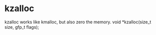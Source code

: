 kzalloc
========================

kzalloc works like kmalloc, but also zero the memory.
void *kzalloc(size_t size, gfp_t flags);

